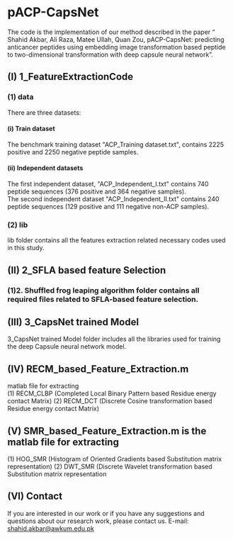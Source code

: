 # pACP-CapsNet 
The code is the implementation of our method described in the paper “ Shahid Akbar, Ali Raza, Matee Ullah, Quan Zou, pACP-CapsNet: predicting anticancer peptides using embedding image transformation based peptide to two-dimensional transformation with deep capsule neural network”.
## (I) 1_FeatureExtractionCode
### (1)	data
There are three datasets:
#### (i)	Train dataset
The benchmark training dataset "ACP_Training dataset.txt", contains 2225 positive and 2250 negative peptide samples.
#### (ii)	Independent datasets
The first independent dataset, "ACP_Independent_I.txt" contains 740  peptide sequences (376 positive and 364 negative samples). <br />
The second independent dataset "ACP_Independent_II.txt" contains 240 peptide sequences (129 positive and 111 negative non-ACP samples). <br />
### (2)	lib
lib folder contains all the features extraction related necessary codes used in this study.<br />
## (II)	2_SFLA based feature Selection
### (1)2.	Shuffled frog leaping algorithm folder contains all required files related to SFLA-based feature selection.
## (III)	3_CapsNet trained Model
3_CapsNet trained Model folder includes all the libraries used for training the deep Capsule neural network model.
## (IV)	RECM_based_Feature_Extraction.m
matlab file for extracting <br />
(1) 	RECM_CLBP (Completed Local Binary Pattern based Residue energy contact Matrix)
(2)	RECM_DCT (Discrete Cosine transformation based Residue energy contact Matrix) <br />
## (V) SMR_based_Feature_Extraction.m is the matlab file for extracting <br />

(1) HOG_SMR (Histogram of Oriented Gradients based Substitution matrix representation)
(2) DWT_SMR (Discrete Wavelet transformation based Substitution matrix representation 
 <br />

## (VI)	Contact
If you are interested in our work or if you have any suggestions and questions about our research work, please contact us. E-mail: shahid.akbar@awkum.edu.pk
